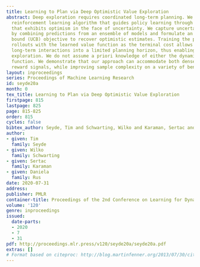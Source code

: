 ```yaml
---
title: Learning to Plan via Deep Optimistic Value Exploration
abstract: Deep exploration requires coordinated long-term planning. We present a model-based
  reinforcement learning algorithm that guides policy learning through a value function
  that exhibits optimism in the face of uncertainty. We capture uncertainty over values
  by combining predictions from an ensemble of models and formulate an upper confidence
  bound (UCB) objective to recover optimistic estimates. Training the policy on ensemble
  rollouts with the learned value function as the terminal cost allows for projecting
  long-term interactions into a limited planning horizon, thus enabling deep optimistic
  exploration. We do not assume a priori knowledge of either the dynamics or reward
  function. We demonstrate that our approach can accommodate both dense and sparse
  reward signals, while improving sample complexity on a variety of benchmarking tasks.
layout: inproceedings
series: Proceedings of Machine Learning Research
id: seyde20a
month: 0
tex_title: Learning to Plan via Deep Optimistic Value Exploration
firstpage: 815
lastpage: 825
page: 815-825
order: 815
cycles: false
bibtex_author: Seyde, Tim and Schwarting, Wilko and Karaman, Sertac and Rus, Daniela
author:
- given: Tim
  family: Seyde
- given: Wilko
  family: Schwarting
- given: Sertac
  family: Karaman
- given: Daniela
  family: Rus
date: 2020-07-31
address: 
publisher: PMLR
container-title: Proceedings of the 2nd Conference on Learning for Dynamics and Control
volume: '120'
genre: inproceedings
issued:
  date-parts:
  - 2020
  - 7
  - 31
pdf: http://proceedings.mlr.press/v120/seyde20a/seyde20a.pdf
extras: []
# Format based on citeproc: http://blog.martinfenner.org/2013/07/30/citeproc-yaml-for-bibliographies/
---
```

